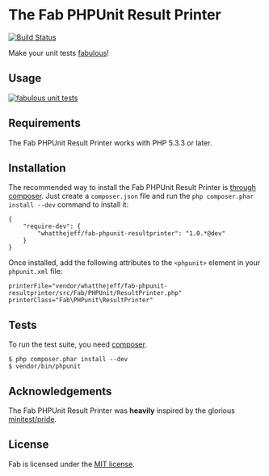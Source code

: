 The Fab PHPUnit Result Printer
==============================

[![Build Status](https://secure.travis-ci.org/whatthejeff/fab-phpunit-resultprinter.png?branch=master)](https://travis-ci.org/whatthejeff/fab-phpunit-resultprinter)

Make your unit tests [fabulous](https://github.com/whatthejeff/fab)!

## Usage

[![fabulous unit tests](https://github.com/whatthejeff/fab-phpunit-resultprinter/raw/master/fab.png)](https://github.com/whatthejeff/fab-phpunit-resultprinter/raw/master/fab.png)

## Requirements

The Fab PHPUnit Result Printer works with PHP 5.3.3 or later.

## Installation

The recommended way to install the Fab PHPUnit Result Printer is [through
composer](http://getcomposer.org). Just create a `composer.json` file and
run the `php composer.phar install --dev` command to install it:

    {
        "require-dev": {
            "whatthejeff/fab-phpunit-resultprinter": "1.0.*@dev"
        }
    }

Once installed, add the following attributes to the `<phpunit>` element in your
`phpunit.xml` file:

    printerFile="vendor/whatthejeff/fab-phpunit-resultprinter/src/Fab/PHPUnit/ResultPrinter.php"
    printerClass="Fab\PHPunit\ResultPrinter"

## Tests

To run the test suite, you need [composer](http://getcomposer.org).

    $ php composer.phar install --dev
    $ vendor/bin/phpunit

## Acknowledgements

The Fab PHPUnit Result Printer was __heavily__ inspired by the glorious [minitest/pride](https://github.com/seattlerb/minitest/blob/master/lib/minitest/pride.rb).

## License

Fab is licensed under the [MIT license](LICENSE).